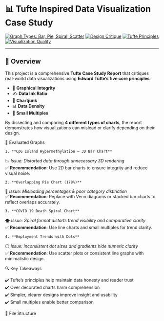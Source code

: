 # 📊 Tufte Inspired Data Visualization Case Study

[![Graph Types: Bar, Pie, Spiral, Scatter](https://img.shields.io/badge/Graphs-Bar%2C%20Pie%2C%20Spiral%2C%20Scatter-brightgreen)](#)
[![Design Critique](https://img.shields.io/badge/Focus-Design%20Critique-blue)](#)
[![Tufte Principles](https://img.shields.io/badge/Tufte%20Principles-Applied-success)](#)
[![Visualization Quality](https://img.shields.io/badge/Improved%20Visuals-Yes-ff69b4)](#)

---

## 🧭 Overview

This project is a comprehensive **Tufte Case Study Report** that critiques real-world data visualizations using **Edward Tufte’s five core principles**:

- 📏 **Graphical Integrity**
- ✍️ **Data Ink Ratio**
- 🚫 **Chartjunk**
- 📊 **Data Density**
- 🧩 **Small Multiples**

By dissecting and comparing **4 different types of charts**, the report demonstrates how visualizations can mislead or clarify depending on their design.   

   📌 Evaluated Graphs

    1. **CpG Island Hypermethylation – 3D Bar Chart**
📉 _Issue: Distorted data through unnecessary 3D rendering_  
✅ **Recommendation**: Use 2D bar charts to ensure integrity and reduce visual noise.

   

    2. **Overlapping Pie Chart (178%)**
🥧 _Issue: Misleading percentages & poor category distinction_  
✅ **Recommendation**: Replace with Venn diagrams or stacked bar charts to reflect overlaps accurately.

   

    3. **COVID 19 Death Spiral Chart**
🌪️ _Issue: Spiral format distorts trend visibility and comparative clarity_  
✅ **Recommendation**: Use line charts and small multiples for trend clarity.

   

    4. **Employment Trends with Dots**
⚪ _Issue: Inconsistent dot sizes and gradients hide numeric clarity_  
✅ **Recommendation**: Use scatter plots or consistent line graphs with minimalistic design.

   

   🔍 Key Takeaways

✔️ Tufte’s principles help maintain data honesty and reader trust  
✔️ Over decorated charts harm comprehension  
✔️ Simpler, clearer designs improve insight and usability  
✔️ Small multiples enable better comparison

   

   📂 File Structure

